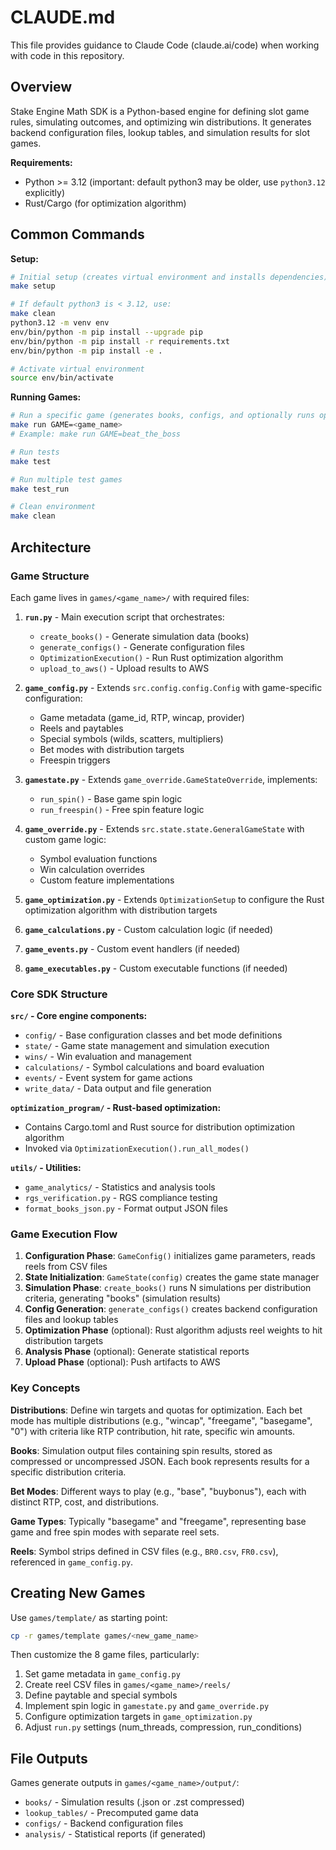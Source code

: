 # CLAUDE.md

This file provides guidance to Claude Code (claude.ai/code) when working with code in this repository.

## Overview

Stake Engine Math SDK is a Python-based engine for defining slot game rules, simulating outcomes, and optimizing win distributions. It generates backend configuration files, lookup tables, and simulation results for slot games.

**Requirements:**
- Python >= 3.12 (important: default python3 may be older, use `python3.12` explicitly)
- Rust/Cargo (for optimization algorithm)

## Common Commands

**Setup:**
```bash
# Initial setup (creates virtual environment and installs dependencies)
make setup

# If default python3 is < 3.12, use:
make clean
python3.12 -m venv env
env/bin/python -m pip install --upgrade pip
env/bin/python -m pip install -r requirements.txt
env/bin/python -m pip install -e .

# Activate virtual environment
source env/bin/activate
```

**Running Games:**
```bash
# Run a specific game (generates books, configs, and optionally runs optimization)
make run GAME=<game_name>
# Example: make run GAME=beat_the_boss

# Run tests
make test

# Run multiple test games
make test_run

# Clean environment
make clean
```

## Architecture

### Game Structure

Each game lives in `games/<game_name>/` with required files:

1. **`run.py`** - Main execution script that orchestrates:
   - `create_books()` - Generate simulation data (books)
   - `generate_configs()` - Generate configuration files
   - `OptimizationExecution()` - Run Rust optimization algorithm
   - `upload_to_aws()` - Upload results to AWS

2. **`game_config.py`** - Extends `src.config.config.Config` with game-specific configuration:
   - Game metadata (game_id, RTP, wincap, provider)
   - Reels and paytables
   - Special symbols (wilds, scatters, multipliers)
   - Bet modes with distribution targets
   - Freespin triggers

3. **`gamestate.py`** - Extends `game_override.GameStateOverride`, implements:
   - `run_spin()` - Base game spin logic
   - `run_freespin()` - Free spin feature logic

4. **`game_override.py`** - Extends `src.state.state.GeneralGameState` with custom game logic:
   - Symbol evaluation functions
   - Win calculation overrides
   - Custom feature implementations

5. **`game_optimization.py`** - Extends `OptimizationSetup` to configure the Rust optimization algorithm with distribution targets

6. **`game_calculations.py`** - Custom calculation logic (if needed)
7. **`game_events.py`** - Custom event handlers (if needed)
8. **`game_executables.py`** - Custom executable functions (if needed)

### Core SDK Structure

**`src/` - Core engine components:**
- `config/` - Base configuration classes and bet mode definitions
- `state/` - Game state management and simulation execution
- `wins/` - Win evaluation and management
- `calculations/` - Symbol calculations and board evaluation
- `events/` - Event system for game actions
- `write_data/` - Data output and file generation

**`optimization_program/` - Rust-based optimization:**
- Contains Cargo.toml and Rust source for distribution optimization algorithm
- Invoked via `OptimizationExecution().run_all_modes()`

**`utils/` - Utilities:**
- `game_analytics/` - Statistics and analysis tools
- `rgs_verification.py` - RGS compliance testing
- `format_books_json.py` - Format output JSON files

### Game Execution Flow

1. **Configuration Phase**: `GameConfig()` initializes game parameters, reads reels from CSV files
2. **State Initialization**: `GameState(config)` creates the game state manager
3. **Simulation Phase**: `create_books()` runs N simulations per distribution criteria, generating "books" (simulation results)
4. **Config Generation**: `generate_configs()` creates backend configuration files and lookup tables
5. **Optimization Phase** (optional): Rust algorithm adjusts reel weights to hit distribution targets
6. **Analysis Phase** (optional): Generate statistical reports
7. **Upload Phase** (optional): Push artifacts to AWS

### Key Concepts

**Distributions**: Define win targets and quotas for optimization. Each bet mode has multiple distributions (e.g., "wincap", "freegame", "basegame", "0") with criteria like RTP contribution, hit rate, specific win amounts.

**Books**: Simulation output files containing spin results, stored as compressed or uncompressed JSON. Each book represents results for a specific distribution criteria.

**Bet Modes**: Different ways to play (e.g., "base", "buybonus"), each with distinct RTP, cost, and distributions.

**Game Types**: Typically "basegame" and "freegame", representing base game and free spin modes with separate reel sets.

**Reels**: Symbol strips defined in CSV files (e.g., `BR0.csv`, `FR0.csv`), referenced in `game_config.py`.

## Creating New Games

Use `games/template/` as starting point:
```bash
cp -r games/template games/<new_game_name>
```

Then customize the 8 game files, particularly:
1. Set game metadata in `game_config.py`
2. Create reel CSV files in `games/<game_name>/reels/`
3. Define paytable and special symbols
4. Implement spin logic in `gamestate.py` and `game_override.py`
5. Configure optimization targets in `game_optimization.py`
6. Adjust `run.py` settings (num_threads, compression, run_conditions)

## File Outputs

Games generate outputs in `games/<game_name>/output/`:
- `books/` - Simulation results (.json or .zst compressed)
- `lookup_tables/` - Precomputed game data
- `configs/` - Backend configuration files
- `analysis/` - Statistical reports (if generated)